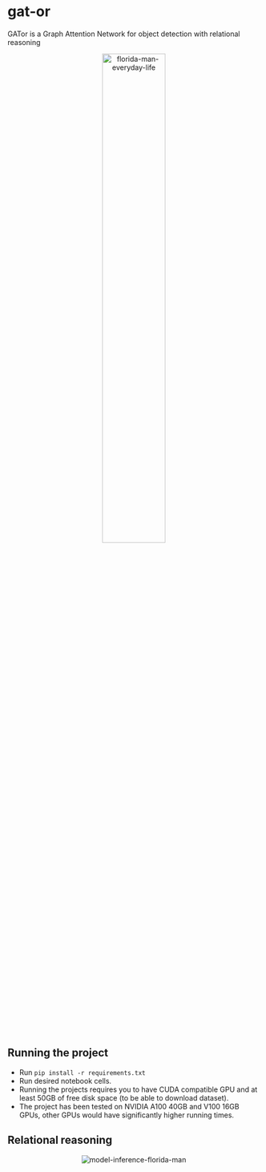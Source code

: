# gat-or
GATor is a Graph Attention Network for object detection with relational reasoning

<div align="center">
<img alt="florida-man-everyday-life" align="center" width="50%" src="https://user-images.githubusercontent.com/34657562/147384846-2baca0b2-c367-4c11-81b0-c9e47f814d87.gif" />
</div>

## Running the project

 * Run `pip install -r requirements.txt`
 * Run desired notebook cells. 
 * Running the projects requires you to have CUDA compatible GPU and at least 50GB of free disk space (to be able to download dataset).
 * The project has been tested on NVIDIA A100 40GB and V100 16GB GPUs, other GPUs would have significantly higher running times.

## Relational reasoning

<div align="center">
<img alt="model-inference-florida-man" src="https://user-images.githubusercontent.com/27950949/150707882-1fd0b52e-23e6-4899-93aa-a6213c848f9c.png" />
</div>
